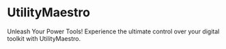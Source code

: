 # UtilityMaestro
Unleash Your Power Tools! Experience the ultimate control over your digital toolkit with UtilityMaestro. 
